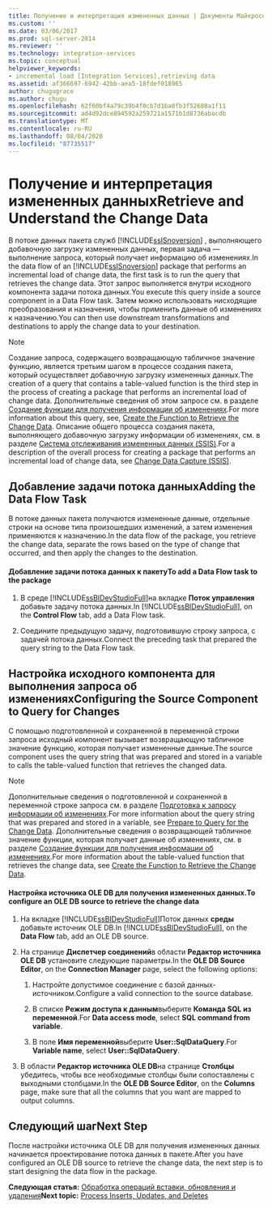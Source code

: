```yaml
---
title: Получение и интерпретация измененных данных | Документы Майкрософт
ms.custom: ''
ms.date: 03/06/2017
ms.prod: sql-server-2014
ms.reviewer: ''
ms.technology: integration-services
ms.topic: conceptual
helpviewer_keywords:
- incremental load [Integration Services],retrieving data
ms.assetid: af366697-6942-42bb-aea5-18fdef018965
author: chugugrace
ms.author: chugu
ms.openlocfilehash: 62f60bf4a79c39b4f0cb7d1ba8fb3f52680a1f11
ms.sourcegitcommit: ad4d92dce894592a259721a1571b1d8736abacdb
ms.translationtype: MT
ms.contentlocale: ru-RU
ms.lasthandoff: 08/04/2020
ms.locfileid: "87735517"
---
```

# <a name="retrieve-and-understand-the-change-data"></a><span data-ttu-id="3e132-102">Получение и интерпретация измененных данных</span><span class="sxs-lookup"><span data-stu-id="3e132-102">Retrieve and Understand the Change Data</span></span>
  <span data-ttu-id="3e132-103">В потоке данных пакета служб [!INCLUDE[ssISnoversion](../../includes/ssisnoversion-md.md)] , выполняющего добавочную загрузку измененных данных, первая задача — выполнение запроса, который получает информацию об изменениях.</span><span class="sxs-lookup"><span data-stu-id="3e132-103">In the data flow of an [!INCLUDE[ssISnoversion](../../includes/ssisnoversion-md.md)] package that performs an incremental load of change data, the first task is to run the query that retrieves the change data.</span></span> <span data-ttu-id="3e132-104">Этот запрос выполняется внутри исходного компонента задачи потока данных.</span><span class="sxs-lookup"><span data-stu-id="3e132-104">You execute this query inside a source component in a Data Flow task.</span></span> <span data-ttu-id="3e132-105">Затем можно использовать нисходящие преобразования и назначения, чтобы применить данные об изменениях к назначению.</span><span class="sxs-lookup"><span data-stu-id="3e132-105">You can then use downstream transformations and destinations to apply the change data to your destination.</span></span>  
  
> [!NOTE]  
>  <span data-ttu-id="3e132-106">Создание запроса, содержащего возвращающую табличное значение функцию, является третьим шагом в процессе создания пакета, который осуществляет добавочную загрузку измененных данных.</span><span class="sxs-lookup"><span data-stu-id="3e132-106">The creation of a query that contains a table-valued function is the third step in the process of creating a package that performs an incremental load of change data.</span></span> <span data-ttu-id="3e132-107">Дополнительные сведения об этом запросе см. в разделе [Создание функции для получения информации об изменениях](create-the-function-to-retrieve-the-change-data.md).</span><span class="sxs-lookup"><span data-stu-id="3e132-107">For more information about this query, see, [Create the Function to Retrieve the Change Data](create-the-function-to-retrieve-the-change-data.md).</span></span> <span data-ttu-id="3e132-108">Описание общего процесса создания пакета, выполняющего добавочную загрузку информации об изменениях, см. в разделе [Система отслеживания измененных данных (SSIS)](change-data-capture-ssis.md).</span><span class="sxs-lookup"><span data-stu-id="3e132-108">For a description of the overall process for creating a package that performs an incremental load of change data, see [Change Data Capture &#40;SSIS&#41;](change-data-capture-ssis.md).</span></span>  
  
## <a name="adding-the-data-flow-task"></a><span data-ttu-id="3e132-109">Добавление задачи потока данных</span><span class="sxs-lookup"><span data-stu-id="3e132-109">Adding the Data Flow Task</span></span>  
 <span data-ttu-id="3e132-110">В потоке данных пакета получаются измененные данные, отдельные строки на основе типа произошедших изменений, а затем изменения применяются к назначению.</span><span class="sxs-lookup"><span data-stu-id="3e132-110">In the data flow of the package, you retrieve the change data, separate the rows based on the type of change that occurred, and then apply the changes to the destination.</span></span>  
  
#### <a name="to-add-a-data-flow-task-to-the-package"></a><span data-ttu-id="3e132-111">Добавление задачи потока данных к пакету</span><span class="sxs-lookup"><span data-stu-id="3e132-111">To add a Data Flow task to the package</span></span>  
  
1.  <span data-ttu-id="3e132-112">В среде [!INCLUDE[ssBIDevStudioFull](../../includes/ssbidevstudiofull-md.md)]на вкладке **Поток управления** добавьте задачу потока данных.</span><span class="sxs-lookup"><span data-stu-id="3e132-112">In [!INCLUDE[ssBIDevStudioFull](../../includes/ssbidevstudiofull-md.md)], on the **Control Flow** tab, add a Data Flow task.</span></span>  
  
2.  <span data-ttu-id="3e132-113">Соедините предыдущую задачу, подготовившую строку запроса, с задачей потока данных.</span><span class="sxs-lookup"><span data-stu-id="3e132-113">Connect the preceding task that prepared the query string to the Data Flow task.</span></span>  
  
## <a name="configuring-the-source-component-to-query-for-changes"></a><span data-ttu-id="3e132-114">Настройка исходного компонента для выполнения запроса об изменениях</span><span class="sxs-lookup"><span data-stu-id="3e132-114">Configuring the Source Component to Query for Changes</span></span>  
 <span data-ttu-id="3e132-115">С помощью подготовленной и сохраненной в переменной строки запроса исходный компонент вызывает возвращающую табличное значение функцию, которая получает измененные данные.</span><span class="sxs-lookup"><span data-stu-id="3e132-115">The source component uses the query string that was prepared and stored in a variable to calls the table-valued function that retrieves the changed data.</span></span>  
  
> [!NOTE]  
>  <span data-ttu-id="3e132-116">Дополнительные сведения о подготовленной и сохраненной в переменной строке запроса см. в разделе [Подготовка к запросу информации об изменениях](prepare-to-query-for-the-change-data.md).</span><span class="sxs-lookup"><span data-stu-id="3e132-116">For more information about the query string that was prepared and stored in a variable, see [Prepare to Query for the Change Data](prepare-to-query-for-the-change-data.md).</span></span> <span data-ttu-id="3e132-117">Дополнительные сведения о возвращающей табличное значение функции, которая получает данные об изменениях, см. в разделе [Создание функции для получения информации об изменениях](create-the-function-to-retrieve-the-change-data.md).</span><span class="sxs-lookup"><span data-stu-id="3e132-117">For more information about the table-valued function that retrieves the change data, see [Create the Function to Retrieve the Change Data](create-the-function-to-retrieve-the-change-data.md).</span></span>  
  
#### <a name="to-configure-an-ole-db-source-to-retrieve-the-change-data"></a><span data-ttu-id="3e132-118">Настройка источника OLE DB для получения измененных данных.</span><span class="sxs-lookup"><span data-stu-id="3e132-118">To configure an OLE DB source to retrieve the change data</span></span>  
  
1.  <span data-ttu-id="3e132-119">На вкладке [!INCLUDE[ssBIDevStudioFull](../../includes/ssbidevstudiofull-md.md)]Поток данных **среды** добавьте источник OLE DB.</span><span class="sxs-lookup"><span data-stu-id="3e132-119">In [!INCLUDE[ssBIDevStudioFull](../../includes/ssbidevstudiofull-md.md)], on the **Data Flow** tab, add an OLE DB source.</span></span>  
  
2.  <span data-ttu-id="3e132-120">На странице **Диспетчер соединений**в области **Редактор источника OLE DB** установите следующие параметры.</span><span class="sxs-lookup"><span data-stu-id="3e132-120">In the **OLE DB Source Editor**, on the **Connection Manager** page, select the following options:</span></span>  
  
    1.  <span data-ttu-id="3e132-121">Настройте допустимое соединение с базой данных-источником.</span><span class="sxs-lookup"><span data-stu-id="3e132-121">Configure a valid connection to the source database.</span></span>  
  
    2.  <span data-ttu-id="3e132-122">В списке **Режим доступа к данным**выберите **Команда SQL из переменной**.</span><span class="sxs-lookup"><span data-stu-id="3e132-122">For **Data access mode**, select **SQL command from variable**.</span></span>  
  
    3.  <span data-ttu-id="3e132-123">В поле **Имя переменной**выберите **User::SqlDataQuery**.</span><span class="sxs-lookup"><span data-stu-id="3e132-123">For **Variable name**, select **User::SqlDataQuery**.</span></span>  
  
3.  <span data-ttu-id="3e132-124">В области **Редактор источника OLE DB**на странице **Столбцы** убедитесь, чтобы все необходимые столбцы были сопоставлены с выходными столбцами.</span><span class="sxs-lookup"><span data-stu-id="3e132-124">In the **OLE DB Source Editor**, on the **Columns** page, make sure that all the columns that you want are mapped to output columns.</span></span>  
  
## <a name="next-step"></a><span data-ttu-id="3e132-125">Следующий шаг</span><span class="sxs-lookup"><span data-stu-id="3e132-125">Next Step</span></span>  
 <span data-ttu-id="3e132-126">После настройки источника OLE DB для получения измененных данных начинается проектирование потока данных в пакете.</span><span class="sxs-lookup"><span data-stu-id="3e132-126">After you have configured an OLE DB source to retrieve the change data, the next step is to start designing the data flow in the package.</span></span>  
  
 <span data-ttu-id="3e132-127">**Следующая статья:** [Обработка операций вставки, обновления и удаления](process-inserts-updates-and-deletes.md)</span><span class="sxs-lookup"><span data-stu-id="3e132-127">**Next topic:** [Process Inserts, Updates, and Deletes](process-inserts-updates-and-deletes.md)</span></span>  
  
  
